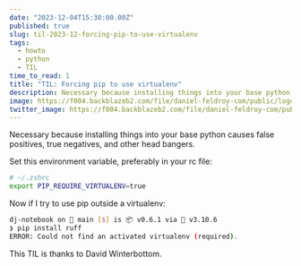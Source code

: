 ```yaml
---
date: "2023-12-04T15:30:00.00Z"
published: true
slug: til-2023-12-forcing-pip-to-use-virtualenv
tags:
  - howto
  - python
  - TIL
time_to_read: 1
title: "TIL: Forcing pip to use virtualenv"
description: Necessary because installing things into your base python causes false positives, true negatives, and other head bangers.
image: https://f004.backblazeb2.com/file/daniel-feldroy-com/public/logos/til-1.png
twitter_image: https://f004.backblazeb2.com/file/daniel-feldroy-com/public/logos/til-1.png
---
```


Necessary because installing things into your base python causes false positives, true negatives, and other head bangers.

Set this environment variable, preferably in your rc file:

``` bash
# ~/.zshrc 
export PIP_REQUIRE_VIRTUALENV=true
```

Now if I try to use pip outside a virtualenv:

``` bash
dj-notebook on  main [$] is 📦 v0.6.1 via 🐍 v3.10.6 
❯ pip install ruff 
ERROR: Could not find an activated virtualenv (required).
```

This TIL is thanks to David Winterbottom.